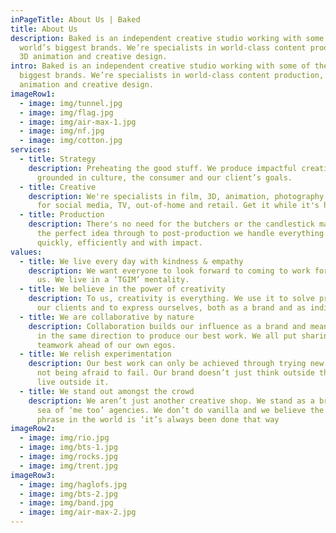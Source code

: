 ```yaml
---
inPageTitle: About Us | Baked
title: About Us
description: Baked is an independent creative studio working with some of the
  world’s biggest brands. We’re specialists in world-class content production,
  3D animation and creative design.
intro: Baked is an independent creative studio working with some of the world’s
  biggest brands. We’re specialists in world-class content production, 3D
  animation and creative design.
imageRow1:
  - image: img/tunnel.jpg
  - image: img/flag.jpg
  - image: img/air-max-1.jpg
  - image: img/nf.jpg
  - image: img/cotton.jpg
services:
  - title: Strategy
    description: Preheating the good stuff. We produce impactful creative ideas
      grounded in culture, the consumer and our client’s goals.
  - title: Creative
    description: We're specialists in film, 3D, animation, photography and design
      for social media, TV, out-of-home and retail. Get it while it's hot.
  - title: Production
    description: There's no need for the butchers or the candlestick makers. From
      the perfect idea through to post-production we handle everything -
      quickly, efficiently and with impact.
values:
  - title: We live every day with kindness & empathy
    description: We want everyone to look forward to coming to work for us, and with
      us. We live in a ‘TGIM’ mentality.
  - title: We believe in the power of creativity
    description: To us, creativity is everything. We use it to solve problems for
      our clients and to express ourselves, both as a brand and as individuals.
  - title: We are collaborative by nature
    description: Collaboration builds our influence as a brand and means we all pull
      in the same direction to produce our best work. We all put sharing and
      teamwork ahead of our own egos.
  - title: We relish experimentation
    description: Our best work can only be achieved through trying new things, and
      not being afraid to fail. Our brand doesn’t just think outside the box, we
      live outside it.
  - title: We stand out amongst the crowd
    description: We aren’t just another creative shop. We stand as a brand amongst a
      sea of ‘me too’ agencies. We don’t do vanilla and we believe the worst
      phrase in the world is ‘it’s always been done that way
imageRow2:
  - image: img/rio.jpg
  - image: img/bts-1.jpg
  - image: img/rocks.jpg
  - image: img/trent.jpg
imageRow3:
  - image: img/haglofs.jpg
  - image: img/bts-2.jpg
  - image: img/band.jpg
  - image: img/air-max-2.jpg
---
```

